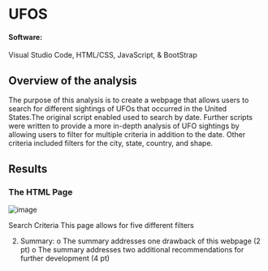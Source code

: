 # UFOS

#### Software: 
 Visual Studio Code, HTML/CSS, JavaScript, & BootStrap 

## Overview of the analysis

The purpose of this analysis is to create a webpage that allows users to search for different sightings of UFOs that occurred in the United States.The original script enabled used to search by date. Further scripts were written to provide a more in-depth analysis of UFO sightings by allowing users to filter for multiple criteria in addition to the date. Other criteria included filters for the city, state, country, and shape.

## Results 

### The HTML Page

![image](https://user-images.githubusercontent.com/90416094/147367712-2fb8ac3d-e916-4e9d-81b5-621b0a5657cd.png)



Search Criteria 
This page allows for five different filters




2.	Summary:
o	The summary addresses one drawback of this webpage (2 pt)
o	The summary addresses two additional recommendations for further development (4 pt)
